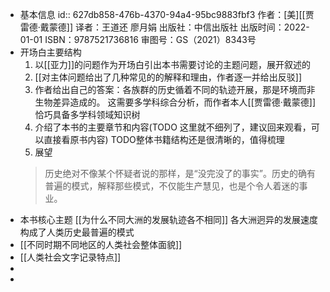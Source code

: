 - 基本信息
  id:: 627db858-476b-4370-94a4-95bc9883fbf3
  作者：[美][[贾雷德·戴蒙德]]
  译者：王道还 廖月娟
  出版社：中信出版社
  出版时间：2022-01-01
  ISBN：9787521736816
  审图号：GS（2021）8343号
- 开场白主要结构
  1. 以[[亚力]]的问题作为开场白引出本书需要讨论的主题问题，展开叙述的
  2. [[对主体问题给出了几种常见的的解释和理由，作者逐一并给出反驳]]
  3. 作者给出自己的答案：各族群的历史循着不同的轨迹开展，那是环境而非生物差异造成的。
  这需要多学科综合分析，而作者本人[[贾雷德·戴蒙德]]恰巧具备多学科领域知识树
  4. 介绍了本书的主要章节和内容(TODO 这里就不细列了，建议回来观看，可以直接看原书内容)
  TODO整体书籍结构还是很清晰的，值得梳理
  5. 展望
  >历史绝对不像某个怀疑者说的那样，是“没完没了的事实”。历史的确有普遍的模式，解释那些模式，不仅能生产慧见，也是个令人着迷的事业。
- 本书核心主题
  [[为什么不同大洲的发展轨迹各不相同]]
  各大洲迥异的发展速度构成了人类历史最普遍的模式
- [[不同时期不同地区的人类社会整体面貌]]
- [[人类社会文字记录特点]]
-
-